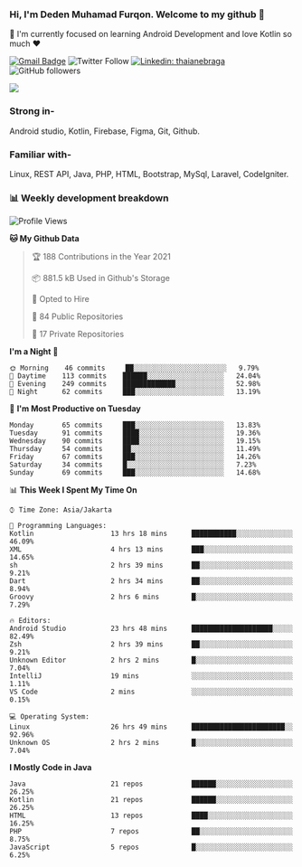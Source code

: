 ### Hi, I'm Deden Muhamad Furqon. Welcome to my github 👋

<!--
**furqoncreative/furqoncreative** is a ✨ _special_ ✨ repository because its `README.md` (this file) appears on your GitHub profile.

Here are some ideas to get you started:

- 🔭 I’m currently working on ...
- 👯 I’m looking to collaborate on ...
- 🤔 I’m looking for help with ...
- 💬 Ask me about ...
- 📫 How to reach me: ...
- 😄 Pronouns: ...
- ⚡ Fun fact: ...
-->

  🌱 I'm currently focused on learning Android Development and love Kotlin so much ❤ 

[![Gmail Badge](https://img.shields.io/badge/-furqoncreative24@gmail.com-c14438?style=flat-square&logo=Gmail&logoColor=white&link=mailto:furqoncreative24@gmail.com)](mailto:furqoncreative24@gmail.com)
![Twitter Follow](https://img.shields.io/twitter/follow/furqoncreative?label=Follow)
[![Linkedin: thaianebraga](https://img.shields.io/badge/-Deden_Muhamad_Furqon-blue?style=flat-square&logo=Linkedin&logoColor=white&link=https://www.linkedin.com/in/anmol-p-singh/)](https://www.linkedin.com/in/furqoncreative/)
![GitHub followers](https://img.shields.io/github/followers/furqoncreative?label=Follow&style=social)

<!--![Waka Readme](https://github.com/furqoncreative/furqoncreative/workflows/Waka%20Readme/badge.svg)-->

   <img src="https://github-readme-stats.sera5-dev.vercel.app/api?username=furqoncreative&hide=stars&show_icons=true&count_private=true&include_all_commits=true&title_color=#008080&icon_color=#008080&hide_border=true" width="">

### Strong in-

Android studio, Kotlin, Firebase, Figma, Git, Github.

### Familiar with-
Linux, REST API, Java, PHP, HTML, Bootstrap, MySql, Laravel, CodeIgniter.

### 📊 Weekly development breakdown

<!--START_SECTION:waka-->
![Profile Views](http://img.shields.io/badge/Profile%20Views-0-blue)

**🐱 My Github Data** 

> 🏆 188 Contributions in the Year 2021
 > 
> 📦 881.5 kB Used in Github's Storage 
 > 
> 💼 Opted to Hire
 > 
> 📜 84 Public Repositories 
 > 
> 🔑 17 Private Repositories  
 > 
**I'm a Night 🦉** 

```text
🌞 Morning    46 commits     ██░░░░░░░░░░░░░░░░░░░░░░░   9.79% 
🌆 Daytime    113 commits    ██████░░░░░░░░░░░░░░░░░░░   24.04% 
🌃 Evening    249 commits    █████████████░░░░░░░░░░░░   52.98% 
🌙 Night      62 commits     ███░░░░░░░░░░░░░░░░░░░░░░   13.19%

```
📅 **I'm Most Productive on Tuesday** 

```text
Monday       65 commits     ███░░░░░░░░░░░░░░░░░░░░░░   13.83% 
Tuesday      91 commits     ████░░░░░░░░░░░░░░░░░░░░░   19.36% 
Wednesday    90 commits     ████░░░░░░░░░░░░░░░░░░░░░   19.15% 
Thursday     54 commits     ██░░░░░░░░░░░░░░░░░░░░░░░   11.49% 
Friday       67 commits     ███░░░░░░░░░░░░░░░░░░░░░░   14.26% 
Saturday     34 commits     █░░░░░░░░░░░░░░░░░░░░░░░░   7.23% 
Sunday       69 commits     ███░░░░░░░░░░░░░░░░░░░░░░   14.68%

```


📊 **This Week I Spent My Time On** 

```text
⌚︎ Time Zone: Asia/Jakarta

💬 Programming Languages: 
Kotlin                   13 hrs 18 mins      ███████████░░░░░░░░░░░░░░   46.09% 
XML                      4 hrs 13 mins       ███░░░░░░░░░░░░░░░░░░░░░░   14.65% 
sh                       2 hrs 39 mins       ██░░░░░░░░░░░░░░░░░░░░░░░   9.21% 
Dart                     2 hrs 34 mins       ██░░░░░░░░░░░░░░░░░░░░░░░   8.94% 
Groovy                   2 hrs 6 mins        █░░░░░░░░░░░░░░░░░░░░░░░░   7.29%

🔥 Editors: 
Android Studio           23 hrs 48 mins      ████████████████████░░░░░   82.49% 
Zsh                      2 hrs 39 mins       ██░░░░░░░░░░░░░░░░░░░░░░░   9.21% 
Unknown Editor           2 hrs 2 mins        █░░░░░░░░░░░░░░░░░░░░░░░░   7.04% 
IntelliJ                 19 mins             ░░░░░░░░░░░░░░░░░░░░░░░░░   1.11% 
VS Code                  2 mins              ░░░░░░░░░░░░░░░░░░░░░░░░░   0.15%

💻 Operating System: 
Linux                    26 hrs 49 mins      ███████████████████████░░   92.96% 
Unknown OS               2 hrs 2 mins        █░░░░░░░░░░░░░░░░░░░░░░░░   7.04%

```

**I Mostly Code in Java** 

```text
Java                     21 repos            ██████░░░░░░░░░░░░░░░░░░░   26.25% 
Kotlin                   21 repos            ██████░░░░░░░░░░░░░░░░░░░   26.25% 
HTML                     13 repos            ████░░░░░░░░░░░░░░░░░░░░░   16.25% 
PHP                      7 repos             ██░░░░░░░░░░░░░░░░░░░░░░░   8.75% 
JavaScript               5 repos             █░░░░░░░░░░░░░░░░░░░░░░░░   6.25%

```



<!--END_SECTION:waka-->
